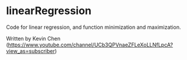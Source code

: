 linearRegression
================

Code for linear regression, and function minimization and maximization.

Written by Kevin Chen (https://www.youtube.com/channel/UCb3QPVnaeZFLeXoLLNfLpcA?view_as=subscriber)
